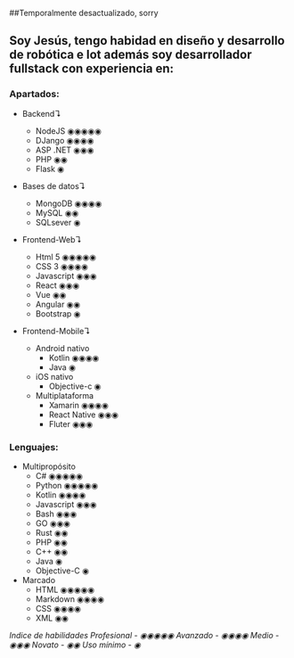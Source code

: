##Temporalmente desactualizado, sorry


## Soy Jesús, tengo habidad en diseño y desarrollo de robótica e Iot además soy desarrollador fullstack con experiencia en:

### Apartados:

* Backend↴
  * NodeJS ◉◉◉◉◉
  * DJango ◉◉◉◉
  * ASP .NET ◉◉◉
  * PHP ◉◉
  * Flask ◉
  
* Bases de datos↴
  * MongoDB ◉◉◉◉
  * MySQL ◉◉
  * SQLsever ◉
  
* Frontend-Web↴
  * Html 5 ◉◉◉◉◉
  * CSS 3 ◉◉◉◉
  * Javascript ◉◉◉
  * React ◉◉◉
  * Vue ◉◉
  * Angular ◉◉
  * Bootstrap ◉
  
* Frontend-Mobile↴ 
  * Android nativo
    * Kotlin ◉◉◉◉
    * Java ◉
  * iOS nativo
    * Objective-c ◉
  * Multiplataforma
    * Xamarin ◉◉◉◉
    * React Native ◉◉◉
    * Fluter ◉◉◉

### Lenguajes:

* Multipropósito
  * C# ◉◉◉◉◉
  * Python ◉◉◉◉◉
  * Kotlin ◉◉◉◉
  * Javascript ◉◉◉
  * Bash ◉◉◉
  * GO ◉◉◉
  * Rust ◉◉
  * PHP ◉◉
  * C++ ◉◉
  * Java ◉
  * Objective-C ◉
* Marcado
  * HTML ◉◉◉◉◉
  * Markdown ◉◉◉◉
  * CSS ◉◉◉◉
  * XML ◉◉

*Indice de habilidades* *Profesional - ◉◉◉◉◉ Avanzado - ◉◉◉◉ Medio - ◉◉◉ Novato - ◉◉ Uso mínimo - ◉*
